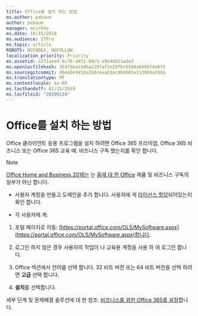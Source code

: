 ```yaml
---
title: Office를 설치 하는 방법
ms.author: pebaum
author: pebaum
manager: mnirkhe
ms.date: 10/15/2018
ms.audience: ITPro
ms.topic: article
ROBOTS: NOINDEX, NOFOLLOW
localization_priority: Priority
ms.assetid: a371aee9-9c76-4951-89c5-e9e48811eded
ms.openlocfilehash: 35479ea33d6a235faf1e28fbc6568a6990f4e676
ms.sourcegitcommit: d6ea5e9458a2b8ceaab3ac4bd483e1130b9a398a
ms.translationtype: MT
ms.contentlocale: ko-KR
ms.lasthandoff: 01/15/2019
ms.locfileid: "28299124"
---
```

# <a name="how-to-install-office"></a>Office를 설치 하는 방법

Office 클라이언트 응용 프로그램을 설치 하려면 Office 365 프리미엄, Office 365 비즈니스 또는 Office 365 교육 예: 비즈니스 구독 했는지를 확인 합니다.
  
> [!NOTE]
> [Office Home and Business 2016는](https://products.office.com/home-and-business) 는 [홈에 대 한 Office](https://support.office.com/article/28cbc8cf-1332-4f04-9123-9b660abb629e?wt.mc_id=Alchemy_ClientDIA.aspx) 제품 및 비즈니스 구독의 일부가 아닌 합니다. 
  
- 사용자 계정을 만들고 도메인을 추가 합니다. 사용자에 게 [라이선스 할당](https://support.office.com/article/997596b5-4173-4627-b915-36abac6786dc?wt.mc_id=Alchemy_ClientDIA.aspx)되어있는지 확인 합니다.
    
- 각 사용자에 게:
    
1. 포털 페이지로 이동: [https://portal.office.com/OLS/MySoftware.aspx](https://portal.office.com/OLS/MySoftware.aspx)합니다.
    
2. 로그인 하지 않은 경우 사용자의 작업이 나 교육용 계정을 사용 하 여 로그인 합니다.
    
3. Office 섹션에서 언어를 선택 합니다. 32 비트 버전 또는 64 비트 버전을 선택 하려면 **고급** 선택 합니다. 
    
4. **설치**를 선택합니다.
    
세부 단계 및 문제해결 솔루션에 대 한 참조: [비즈니스를 위한 Office 365를 설정](https://support.office.com/Article/6a3a29a0-e616-4713-99d1-15eda62d04fa?wt.mc_id=Alchemy_ClientDIA)합니다.
  

